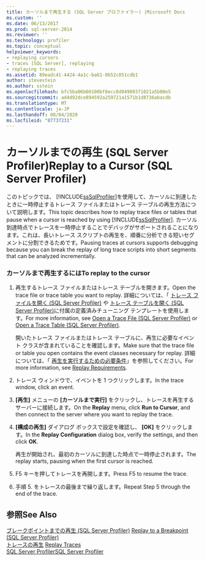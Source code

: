 ```yaml
---
title: カーソルまで再生する (SQL Server プロファイラー) |Microsoft Docs
ms.custom: ''
ms.date: 06/13/2017
ms.prod: sql-server-2014
ms.reviewer: ''
ms.technology: profiler
ms.topic: conceptual
helpviewer_keywords:
- replaying cursors
- traces [SQL Server], replaying
- replaying traces
ms.assetid: 89eadc41-4424-4a1c-ba61-0b52c851cdb1
author: stevestein
ms.author: sstein
ms.openlocfilehash: bfc5ba06b60100bf8ecc8d04909371021a5b00e5
ms.sourcegitcommit: ad4d92dce894592a259721a1571b1d8736abacdb
ms.translationtype: MT
ms.contentlocale: ja-JP
ms.lasthandoff: 08/04/2020
ms.locfileid: "87737231"
---
```

# <a name="replay-to-a-cursor-sql-server-profiler"></a><span data-ttu-id="99ee7-102">カーソルまでの再生 (SQL Server Profiler)</span><span class="sxs-lookup"><span data-stu-id="99ee7-102">Replay to a Cursor (SQL Server Profiler)</span></span>
  <span data-ttu-id="99ee7-103">このトピックでは、 [!INCLUDE[ssSqlProfiler](../../includes/sssqlprofiler-md.md)]を使用して、カーソルに到達したときに一時停止するトレース ファイルまたはトレース テーブルの再生方法について説明します。</span><span class="sxs-lookup"><span data-stu-id="99ee7-103">This topic describes how to replay trace files or tables that pause when a cursor is reached by using [!INCLUDE[ssSqlProfiler](../../includes/sssqlprofiler-md.md)].</span></span> <span data-ttu-id="99ee7-104">カーソル到達時点でトレースを一時停止することでデバッグがサポートされることになります。これは、長いトレース スクリプトの再生を、順番に分析できる短いセグメントに分割できるためです。</span><span class="sxs-lookup"><span data-stu-id="99ee7-104">Pausing traces at cursors supports debugging because you can break the replay of long trace scripts into short segments that can be analyzed incrementally.</span></span>  
  
### <a name="to-replay-to-the-cursor"></a><span data-ttu-id="99ee7-105">カーソルまで再生するには</span><span class="sxs-lookup"><span data-stu-id="99ee7-105">To replay to the cursor</span></span>  
  
1.  <span data-ttu-id="99ee7-106">再生するトレース ファイルまたはトレース テーブルを開きます。</span><span class="sxs-lookup"><span data-stu-id="99ee7-106">Open the trace file or trace table you want to replay.</span></span> <span data-ttu-id="99ee7-107">詳細については、「 [トレース ファイルを開く &#40;SQL Server Profiler&#41;](open-a-trace-file-sql-server-profiler.md) や [トレース テーブルを開く &#40;SQL Server Profiler&#41;](open-a-trace-table-sql-server-profiler.md)に付属の定義済みチューニング テンプレートを使用します。</span><span class="sxs-lookup"><span data-stu-id="99ee7-107">For more information, see [Open a Trace File &#40;SQL Server Profiler&#41;](open-a-trace-file-sql-server-profiler.md) or [Open a Trace Table &#40;SQL Server Profiler&#41;](open-a-trace-table-sql-server-profiler.md).</span></span>  
  
     <span data-ttu-id="99ee7-108">開いたトレース ファイルまたはトレース テーブルに、再生に必要なイベント クラスが含まれていることを確認します。</span><span class="sxs-lookup"><span data-stu-id="99ee7-108">Make sure that the trace file or table you open contains the event classes necessary for replay.</span></span> <span data-ttu-id="99ee7-109">詳細については、「 [再生を実行するための必要条件](replay-requirements.md)」を参照してください。</span><span class="sxs-lookup"><span data-stu-id="99ee7-109">For more information, see [Replay Requirements](replay-requirements.md).</span></span>  
  
2.  <span data-ttu-id="99ee7-110">トレース ウィンドウで、イベントを 1 つクリックします。</span><span class="sxs-lookup"><span data-stu-id="99ee7-110">In the trace window, click an event.</span></span>  
  
3.  <span data-ttu-id="99ee7-111">**[再生]** メニューの **[カーソルまで実行]** をクリックし、トレースを再生するサーバーに接続します。</span><span class="sxs-lookup"><span data-stu-id="99ee7-111">On the **Replay** menu, click **Run to Cursor**, and then connect to the server where you want to replay the trace.</span></span>  
  
4.  <span data-ttu-id="99ee7-112">**[構成の再生]** ダイアログ ボックスで設定を確認し、 **[OK]** をクリックします。</span><span class="sxs-lookup"><span data-stu-id="99ee7-112">In the **Replay Configuration** dialog box, verify the settings, and then click **OK**.</span></span>  
  
     <span data-ttu-id="99ee7-113">再生が開始され、最初のカーソルに到達した時点で一時停止されます。</span><span class="sxs-lookup"><span data-stu-id="99ee7-113">The replay starts, pausing when the first cursor is reached.</span></span>  
  
5.  <span data-ttu-id="99ee7-114">F5 キーを押してトレースを再開します。</span><span class="sxs-lookup"><span data-stu-id="99ee7-114">Press F5 to resume the trace.</span></span>  
  
6.  <span data-ttu-id="99ee7-115">手順 5. をトレースの最後まで繰り返します。</span><span class="sxs-lookup"><span data-stu-id="99ee7-115">Repeat Step 5 through the end of the trace.</span></span>  
  
## <a name="see-also"></a><span data-ttu-id="99ee7-116">参照</span><span class="sxs-lookup"><span data-stu-id="99ee7-116">See Also</span></span>  
 <span data-ttu-id="99ee7-117">[ブレークポイントまでの再生 &#40;SQL Server Profiler&#41;](replay-to-a-breakpoint-sql-server-profiler.md) </span><span class="sxs-lookup"><span data-stu-id="99ee7-117">[Replay to a Breakpoint &#40;SQL Server Profiler&#41;](replay-to-a-breakpoint-sql-server-profiler.md) </span></span>  
 <span data-ttu-id="99ee7-118">[トレースの再生](replay-traces.md) </span><span class="sxs-lookup"><span data-stu-id="99ee7-118">[Replay Traces](replay-traces.md) </span></span>  
 [<span data-ttu-id="99ee7-119">SQL Server Profiler</span><span class="sxs-lookup"><span data-stu-id="99ee7-119">SQL Server Profiler</span></span>](sql-server-profiler.md)  
  
  
